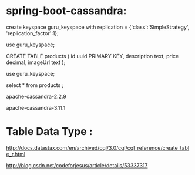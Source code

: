 # spring-boot-cassandra:


create keyspace guru_keyspace with replication = {'class':'SimpleStrategy', 'replication_factor':1};

use guru_keyspace;

CREATE TABLE products (
       id uuid PRIMARY KEY,
       description text,
       price decimal,
       imageUrl text
    );

use guru_keyspace;

select * from  products ;

apache-cassandra-2.2.9

apache-cassandra-3.11.1

# Table Data Type :
http://docs.datastax.com/en/archived/cql/3.0/cql/cql_reference/create_table_r.html

http://blog.csdn.net/codeforjesus/article/details/53337317






